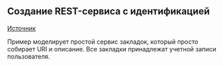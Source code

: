 ## Создание REST-сервиса с идентификацией

[Источник](https://spring-projects.ru/guides/tutorials-bookmarks/)

Пример моделирует простой сервис закладок, который просто собирает URI и описание. Все закладки принадлежат учетной записи пользователя.

